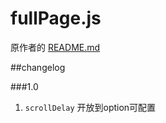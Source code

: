 # fullPage.js

原作者的 [README.md](https://github.com/alvarotrigo/fullPage.js)


##changelog

###1.0
1. `scrollDelay` 开放到option可配置
